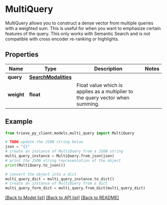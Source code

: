 # MultiQuery

MultiQuery allows you to construct a dense vector from multiple queries with a weighted sum. This is useful for when you want to emphasize certain features of the query. This only works with Semantic Search and is not compatible with cross encoder re-ranking or highlights.

## Properties

Name | Type | Description | Notes
------------ | ------------- | ------------- | -------------
**query** | [**SearchModalities**](SearchModalities.md) |  | 
**weight** | **float** | Float value which is applies as a multiplier to the query vector when summing. | 

## Example

```python
from trieve_py_client.models.multi_query import MultiQuery

# TODO update the JSON string below
json = "{}"
# create an instance of MultiQuery from a JSON string
multi_query_instance = MultiQuery.from_json(json)
# print the JSON string representation of the object
print(MultiQuery.to_json())

# convert the object into a dict
multi_query_dict = multi_query_instance.to_dict()
# create an instance of MultiQuery from a dict
multi_query_form_dict = multi_query.from_dict(multi_query_dict)
```
[[Back to Model list]](../README.md#documentation-for-models) [[Back to API list]](../README.md#documentation-for-api-endpoints) [[Back to README]](../README.md)


